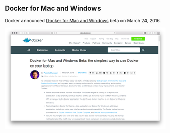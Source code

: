 ## Docker for Mac and Windows

Docker announced [Docker for Mac and Windows](https://blog.docker.com/2016/03/docker-for-mac-windows-beta/) beta on March 24, 2016.

![blog post announcing docker for mac and windows beta](images/docker-for-mac-and-windows-blog-post.png)
